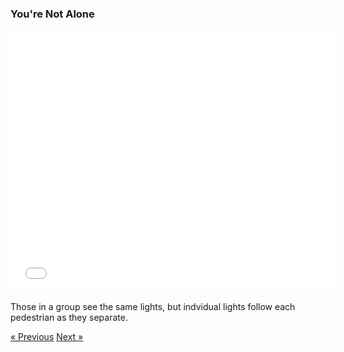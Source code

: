 ### You're Not Alone

<div class="text-center">
  <iframe src="./not-alone.html" style="width: 520px; height: 420px; border: 0px" align="center"></iframe>
  <p class="lead">
    Those in a group see the same lights, but indvidual lights follow each pedestrian as they separate.
  </p>
  <a class="btn btn-primary btn-lg" tabindex="-1" role="button"  href="{{site.baseurl}}/scenario/no-sneaking">&laquo; Previous</a>
  <a class="btn btn-primary btn-lg" tabindex="-1" role="button"  href="{{site.baseurl}}/scenario/no-sneaking">Next &raquo;</a>
</div>

